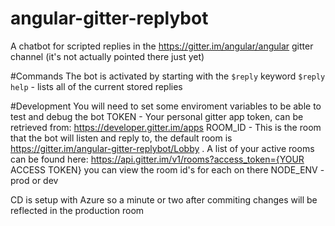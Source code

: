 # angular-gitter-replybot

A chatbot for scripted replies in the https://gitter.im/angular/angular gitter channel (it's not actually pointed there just yet)

#Commands
The bot is activated by starting with the `$reply` keyword
`$reply help` - lists all of the current stored replies 

#Development
You will need to set some enviroment variables to be able to test and debug the bot
TOKEN - Your personal gitter app token, can be retrieved from: https://developer.gitter.im/apps
ROOM_ID - This is the room that the bot will listen and reply to, the default room is https://gitter.im/angular-gitter-replybot/Lobby . A list of your active rooms can be found here: https://api.gitter.im/v1/rooms?access_token={YOUR ACCESS TOKEN} you can view the room id's for each on there
NODE_ENV - prod or dev

CD is setup with Azure so a minute or two after commiting changes will be reflected in the production room
